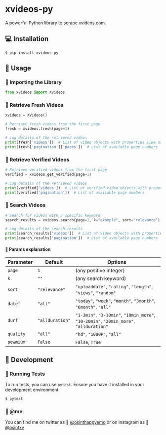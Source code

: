 # xvideos-py
A powerful Python library to scrape xvideos.com.

## 💻 Installation

```bash
$ pip install xvideos-py
```

## 🍑 Usage

### 🍒 Importing the Library

```python
from xvideos import XVideos
```

### 🍒 Retrieve Fresh Videos

```python
xvideos = XVideos()

# Retrieve fresh videos from the first page
fresh = xvideos.fresh(page=1)

# Log details of the retrieved videos
print(fresh['videos'])  # List of video objects with properties like url, path, title, duration, profile, views
print(fresh['pagination']['pages'])  # List of available page numbers
```

### 🍒 Retrieve Verified Videos

```python
# Retrieve verified videos from the first page
verified = xvideos.get_verified(page=1)

# Log details of the retrieved videos
print(verified['videos'])  # List of verified video objects with properties like url, path, title, duration, profile, views
print(verified['pagination'])  # List of available page numbers
```

### 🍒 Search Videos

```python
# Search for videos with a specific keyword
search_results = xvideos.search(page=1, k="example", sort="relevance")

# Log details of the search results
print(search_results['videos'])  # List of video objects with properties based on the search parameters
print(search_results['pagination'])  # List of available page numbers
```

#### 🍐 Params explanation

| Parameter | Default        | Options                                                                                  |
|-----------|----------------|------------------------------------------------------------------------------------------|
| `page`    | `1`            | (any positive integer)                                                                   |
| `k`       | `""`           | (any search keyword)                                                                     |
| `sort`    | `"relevance"`  | `"uploaddate"`, `"rating"`, `"length"`, `"views"`, `"random"`                            |
| `datef`   | `"all"`        | `"today"`, `"week"`, `"month"`, `"3month"`, `"6month"`, `"all"`                         |
| `durf`    | `"allduration"`| `"1-3min"`, `"3-10min"`, `"10min_more"`, `"10-20min"`, `"20min_more"`, `"allduration"` |
| `quality` | `"all"`        | `"hd"`, `"1080P"`, `"all"`                                                                |
| `pewmium` | `False`        | `False`, `True`                                                                |
## 🍑 Development

### 🍒 Running Tests

To run tests, you can use `pytest`. Ensure you have it installed in your development environment.

```bash
$ pytest
```

### 🐼 @me

You can find me on twitter as 🐤 <a href="https://twitter.com/osinthappyemo">@osinthappyemo</a>
or on instagram as 🍢 <a href="https://instagram.com/osintxv">@osintxv</a>

